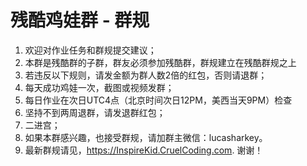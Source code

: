 # 残酷鸡娃群 - 群规
1. 欢迎对作业任务和群规提交建议；
2. 本群是残酷群的子群，群友必须参加残酷群，群规建立在残酷群规之上
3. 若违反以下规则，请发金额为群人数2倍的红包，否则请退群；
4. 每天成功鸡娃一次，截图或视频发群；
5. 每日作业在次日UTC4点（北京时间次日12PM，美西当天9PM）检查
6. 坚持不到两周退群，请发退群红包；
8. 二进宫；
9. 如果本群感兴趣，也接受群规，请加群主微信：lucasharkey。
10. 最新群规请见，https://InspireKid.CruelCoding.com. 谢谢！
